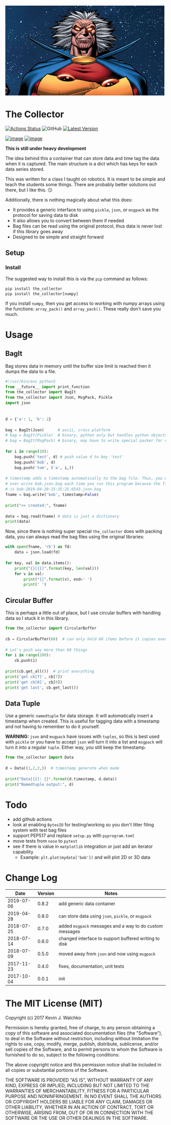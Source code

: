 [![image](https://raw.githubusercontent.com/MomsFriendlyRobotCompany/the-collector/master/pics/header.jpg)](https://github.com/MomsFriendlyRobotCompany/the-collector)

# The Collector

[![Actions Status](https://github.com/MultipedRobotics/dh/workflows/CheckPackage/badge.svg)](https://github.com/MultipedRobotics/pyservos/actions)
![GitHub](https://img.shields.io/github/license/multipedrobotics/pyservos)
[![Latest Version](https://img.shields.io/pypi/v/the-collector.svg)](https://pypi.python.org/pypi/the-collector/)
<!-- [![License](https://img.shields.io/pypi/l/the-collector.svg)](https://pypi.python.org/pypi/the-collector/) -->
[![image](https://img.shields.io/pypi/pyversions/the-collector.svg)](https://pypi.python.org/pypi/the-collector)
[![image](https://img.shields.io/pypi/format/the-collector.svg)](https://pypi.python.org/pypi/the-collector)

**This is still under heavy development**

The idea behind this a container that can store data and time tag the
data when it is captured. The main structure is a dict which has keys
for each data series stored.

This was written for a class I taught on robotics. It is meant to be simple and
teach the students some things. There are probably better solutions out there,
but I like this. :smirk:

Additionally, there is nothing magically about what this does:

- It provides a generic interface to using `pickle`, `json`, or `msgpack` as
the protocol for saving data to disk
- It also allows you to convert between them if needed
- Bag files can be read using the original protocol, thus data is never lost
if this library goes away
- Designed to be simple and straight forward

## Setup

### Install

The suggested way to install this is via the `pip` command as follows:

    pip install the_collector
    pip install the_collector[numpy]

If you install `numpy`, then you get access to working with numpy arrays
using the functions: `array_pack()` and `array_pack()`. These really don't
save you much.

# Usage

## BagIt

Bag stores data in memory until the buffer size limit is reached then it dumps
the data to a file.

```python
#!/usr/bin/env python3
from __future__ import print_function
from the_collector import BagIt
from the_collector import Json, MsgPack, Pickle
import json


d = {'a': 1, 'b': 2}

bag = BagIt(Json)      # ascii, cross platform
# bag = BagIt(Pickle)  # binary, python only but handles python objects well
# bag = BagIt(MsgPack) # binary, may have to write special packer for classes

for i in range(10):
    bag.push('test', d) # push value d to key 'test'
    bag.push('bob', d)
    bag.push('tom', ('a', i,))

# timestamp adds a timestamp automatically to the bag file. Thus, you won't
# over write bob.json.bag each time you run this program because the filename
# is bob-2019-04-20-15:35:25.6543.json.bag
fname = bag.write('bob', timestamp=False)

print(">> created:", fname)

data = bag.read(fname) # data is just a dictionary
print(data)
```

Now, since there is nothing super special `the_collector` does with packing
data, you can always read the bag files using the original libraries:

```python
with open(fname, 'rb') as fd:
    data = json.load(fd)

for key, val in data.items():
    print("{}[{}]".format(key, len(val)))
    for v in val:
        print("{}".format(v), end=' ')
        print(' ')
```

## Circular Buffer

This is perhaps a little out of place, but I use circular buffers with handling data
so I stuck it in this library.

```python
from the_collector import CircularBuffer

cb = CircularBuffer(60)  # can only hold 60 items before it copies over data

# Let's push way more than 60 things
for i in range(200):
    cb.push(i)

print(cb.get_all())  # print everything
print('get cb[7]', cb[7])
print('get cb[0]', cb[0])
print('get last', cb.get_last())
```

## Data Tuple

Use a generic `namedtuple` for data storage. It will automatically insert a
timestamp when created. This is useful for tagging data with a timestamp and
not having to remember to do it yourself.

**WARNING:** `json` and `msgpack` have issues with `tuples`, so this is best
used with `pickle` or you have to accept `json` will turn it into a list and
`msgpack` will turn it into a regular `tuple`. Either way, you still keep the
timestamp.

```python
from the_collector import Data

d = Data((1,2,3,))  # timestamp generate when made

print("Data[{}]: {}".format(d.timestamp, d.data))
print("Namedtuple output:", d)
```

# Todo

- add github actions
- look at enabling `BytesIO` for testing/working so you don't litter filing system
with test bag files
- support PEP517 and replace `setup.py` with `pyprogram.toml`
- move tests from `nose` to `pytest`
- see if there is value in `matplotlib` integration or just add an iterator capability
    - Example: `plt.plot(mydata['bob'])` and will plot 2D or 3D data

# Change Log

Date        | Version| Notes
------------|--------|----------------------------------
2019-07-06  | 0.8.2  | add generic data container
2019-04-28  | 0.8.0  | can store data using `json`, `pickle`, or `msgpack`
2018-07-25  | 0.7.0  | added `msgpack` messages and a way to do custom messages
2018-07-14  | 0.6.0  | changed interface to support buffered writing to disk
2018-07-09  | 0.5.0  | moved away from `json` and now using `msgpack`
2017-11-23  | 0.4.0  | fixes, documentation, unit tests
2017-10-04  | 0.0.1  | init

# The MIT License (MIT)

Copyright (c) 2017 Kevin J. Walchko

Permission is hereby granted, free of charge, to any person obtaining a
copy of this software and associated documentation files (the
"Software"), to deal in the Software without restriction, including
without limitation the rights to use, copy, modify, merge, publish,
distribute, sublicense, and/or sell copies of the Software, and to
permit persons to whom the Software is furnished to do so, subject to
the following conditions:

The above copyright notice and this permission notice shall be included
in all copies or substantial portions of the Software.

THE SOFTWARE IS PROVIDED "AS IS", WITHOUT WARRANTY OF ANY KIND,
EXPRESS OR IMPLIED, INCLUDING BUT NOT LIMITED TO THE WARRANTIES OF
MERCHANTABILITY, FITNESS FOR A PARTICULAR PURPOSE AND NONINFRINGEMENT.
IN NO EVENT SHALL THE AUTHORS OR COPYRIGHT HOLDERS BE LIABLE FOR ANY
CLAIM, DAMAGES OR OTHER LIABILITY, WHETHER IN AN ACTION OF CONTRACT,
TORT OR OTHERWISE, ARISING FROM, OUT OF OR IN CONNECTION WITH THE
SOFTWARE OR THE USE OR OTHER DEALINGS IN THE SOFTWARE.
